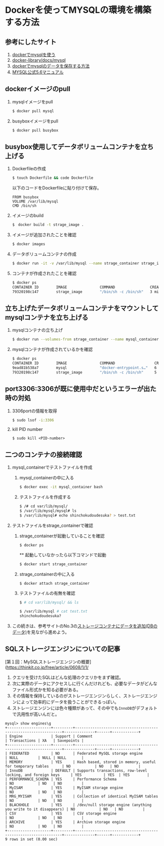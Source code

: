 # Dockerを使ってMYSQLの環境を構築する方法
## 参考にしたサイト
1. [dockerでmysqlを使う](https://qiita.com/astrsk_hori/items/e3d6c237d68be1a6f548)
1. [docker-library/docs/mysql](https://github.com/docker-library/docs/tree/master/mysql)
1. [dockerでmysqlのデータを保存する方法](https://qiita.com/TakashiOshikawa/items/11316ffd2146b36b0d7d)
1. [MYSQL公式5.6マニュアル](https://dev.mysql.com/doc/refman/5.6/ja/)
## dockerイメージのpull
1. mysqlイメージをpull
    ```bash
    $ docker pull mysql
    ```

1. busyboxイメージをpull
    ```bash
    $ docker pull busybox
    ```

## busybox使用してデータボリュームコンテナを立ち上げる
1. Dockerfileの作成
    ```bash
    $ touch Dockerfile && code Dockerfile
    ```

    以下のコードをDockerfileに貼り付けて保存。
    ```
    FROM busybox
    VOLUME /var/lib/mysql
    CMD /bin/sh
    ```

1. イメージのbuild
    ```bash
    $　docker build -t strage_image .
    ```

1. イメージが追加されたことを確認
    ```bash
    $ docker images
    ```

1. データボリュームコンテナの作成
    ```bash
    $ docker run -it -v /var/lib/mysql --name strage_container strage_image
    ```

1. コンテナが作成されたことを確認
    ```bash
    $ docker ps
    CONTAINER ID        IMAGE               COMMAND                CREATED             STATUS              PORTS               NAMES
    79320198c147        strage_image        "/bin/sh -c /bin/sh"   3 minutes ago       Up 16 seconds                           strage_container
    ```

## 立ち上げたデータボリュームコンテナをマウントしてmysqlコンテナを立ち上げる
1. mysqlコンテナの立ち上げ
    ```bash
    $ docker run --volumes-from strage_container --name mysql_container -e MYSQL_ROOT_PASSWORD=mysql -d -p 3306:3306 mysql
    ```

1. mysqlコンテナが作成されているかを確認
    ```bash
    $ docker ps
    CONTAINER ID        IMAGE               COMMAND                  CREATED             STATUS              PORTS                               NAMES
    9ead81b538a7        mysql               "docker-entrypoint.s…"   6 seconds ago       Up 4 seconds        0.0.0.0:3306->3306/tcp, 33060/tcp   mysql_container
    79320198c147        strage_image        "/bin/sh -c /bin/sh"     5 minutes ago       Up 2 minutes                                            strage_container
    ```

## port3306:3306が既に使用中だというエラーが出た時の対処
1. 3306portの情報を取得
    ```bash
    $ sudo lsof -i:3306
    ```

1. kill PID number
    ```
    $ sudo kill <PID-number>
    ```

## 二つのコンテナの接続確認
1. mysql_containerでテストファイルを作成

    1. mysql_containerの中に入る
        ```bash
        $ docker exec -it mysql_container bash
        ```

    1. テストファイルを作成する
        ```bash
        $ /# cd var/lib/mysql/
        $ /var/lib/mysql/mysql# ls
        $ /var/lib/mysql# echo shinchokudoudesuka? > test.txt
        ```

1. テストファイルをstrage_containerで確認

    1. strage_containerが起動していることを確認
        ```
        $ docker ps
        ```
        ** 起動していなかったら以下コマンドで起動  
          ```bash    
          $ docker start strage_container
          ```

    1. strage_containerの中に入る
        ```bash
        $ docker attach strage_container
        ```

    1. テストファイルの有無を確認
        ```bash
        $ # cd var/lib/mysql/ && ls

        $ /var/lib/mysql # cat test.txt
        shinchokudoudesuka?
        ```
1. この続きは、参考サイトのNo.3の[ストレージコンテナにデータを追加(DBのデータ)](https://qiita.com/TakashiOshikawa/items/11316ffd2146b36b0d7d)を見ながら進めよう。

## SQLストレージエンジンについての記事
[第１回：MySQLストレージエンジンの概要](https://thinkit.co.jp/free/article/0608/1/1/
1. クエリを受けたSQLはどんな処理のクエリかをまず確認。
1. 次に実際のデータにアクセスしに行くんだけれども、必要なデータがどんなファイル形式かを知る必要がある。
1. その情報を保持しているのがストレージエンジンらしく、ストレージエンジンによって効率的にデータを扱うことができるっぽい。
1. ストレージエンジンには色々種類があって、その中でも```InnoDB```がデフォルトで汎用性が高いんだと。

```
mysql> show engines\g
+--------------------+---------+----------------------------------------------------------------+--------------+------+------------+
| Engine             | Support | Comment                                                        | Transactions | XA   | Savepoints |
+--------------------+---------+----------------------------------------------------------------+--------------+------+------------+
| FEDERATED          | NO      | Federated MySQL storage engine                                 | NULL         | NULL | NULL       |
| MEMORY             | YES     | Hash based, stored in memory, useful for temporary tables      | NO           | NO   | NO         |
| InnoDB             | DEFAULT | Supports transactions, row-level locking, and foreign keys     | YES          | YES  | YES        |
| PERFORMANCE_SCHEMA | YES     | Performance Schema                                             | NO           | NO   | NO         |
| MyISAM             | YES     | MyISAM storage engine                                          | NO           | NO   | NO         |
| MRG_MYISAM         | YES     | Collection of identical MyISAM tables                          | NO           | NO   | NO         |
| BLACKHOLE          | YES     | /dev/null storage engine (anything you write to it disappears) | NO           | NO   | NO         |
| CSV                | YES     | CSV storage engine                                             | NO           | NO   | NO         |
| ARCHIVE            | YES     | Archive storage engine                                         | NO           | NO   | NO         |
+--------------------+---------+----------------------------------------------------------------+--------------+------+------------+
9 rows in set (0.00 sec)
```
